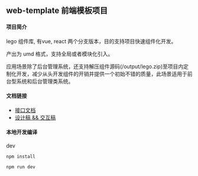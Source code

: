 ## web-template 前端模板项目

#### 项目简介

lego 组件库, 有vue, react 两个分支版本，目的支持项目快速组件化开发。

产出为 umd 格式，支持全局或者模块化引入。

应用场景除了后台管理系统，还支持解压组件源码(/output/lego.zip)至项目内定制化开发，减少从头开发组件的开销并提供一个初始不错的质量，此场景适用于前台型系统和后台管理类系统。


#### 文档链接
- [接口文档](http://www.baidu.com)
- [设计稿 && 交互稿](http://www.baidu.com)

#### 本地开发编译

dev
```
npm install

npm run dev
```
